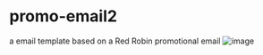 # promo-email2
a email template based on a Red Robin promotional email
![image](https://user-images.githubusercontent.com/107668054/232184585-8afea30d-4433-4bd7-af85-091e79505751.png)
